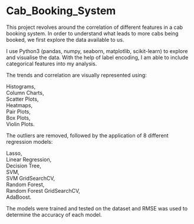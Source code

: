 # Cab_Booking_System

This project revolves around the correlation of different features in a cab booking system. In order to understand what leads to more cabs being booked, we first explore the data available to us. 

I use Python3 (pandas, numpy, seaborn, matplotlib, scikit-learn) to explore and visualise the data. With the help of label encoding, I am able to include categorical features into my analysis.

The trends and correlation are visually represented using:

Histograms,\
Column Charts,\
Scatter Plots,\
Heatmaps,\
Pair Plots,\
Box Plots,\
Violin Plots.

The outliers are removed, followed by the application of 8 different regression models:

Lasso,\
Linear Regression,\
Decision Tree,\
SVM,\
SVM GridSearchCV,\
Random Forest,\
Random Forest GridSearchCV,\
AdaBoost.

The models were trained and tested on the dataset and RMSE was used to determine the accuracy of each model.


